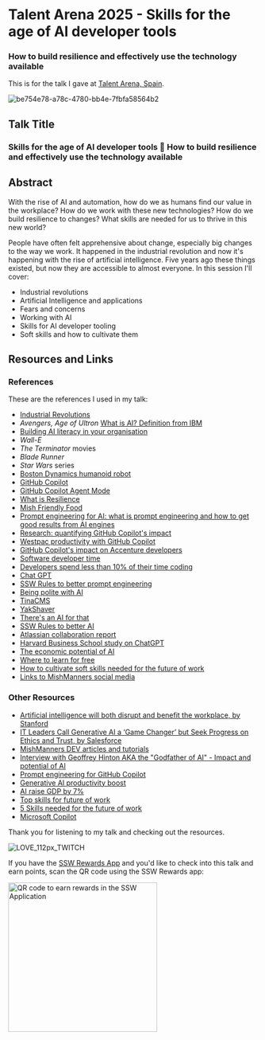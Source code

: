 # Talent Arena 2025 - Skills for the age of AI developer tools
### How to build resilience and effectively use the technology available

This is for the talk I gave at [Talent Arena, Spain](https://talentarena.tech/speakers/).

![be754e78-a78c-4780-bb4e-7fbfa58564b2](https://github.com/user-attachments/assets/71f7b800-5ddf-46b6-838d-42840f6eb7ff)

## Talk Title

### Skills for the age of AI developer tools 🤖 How to build resilience and effectively use the technology available

## Abstract

With the rise of AI and automation, how do we as humans find our value in the workplace? How do we work with these new technologies? How do we build resilience to changes? What skills are needed for us to thrive in this new world?

People have often felt apprehensive about change, especially big changes to the way we work. It happened in the industrial revolution and now it's happening with the rise of artificial intelligence. Five years ago these things existed, but now they are accessible to almost everyone. In this session I'll cover:

- Industrial revolutions
- Artificial Intelligence and applications
- Fears and concerns
- Working with AI
- Skills for AI developer tooling
- Soft skills and how to cultivate them

## Resources and Links

### References

These are the references I used in my talk:

- [Industrial Revolutions](https://ied.eu/project-updates/the-4-industrial-revolutions/)
- _Avengers, Age of Ultron_
 [What is AI? Definition from IBM](https://www.ibm.com/cloud/learn/what-is-artificial-intelligence)
- [Building AI literacy in your organisation](https://www.linkedin.com/learning/build-ai-literacy-in-your-organization-as-a-business-leader/dispelling-common-ai-fears)
- _Wall-E_
- _The Terminator_ movies
- _Blade Runner_
- _Star Wars_ series
- [Boston Dynamics humanoid robot](https://www.youtube.com/watch?v=F_7IPm7f1vI&ab_channel=BostonDynamics)
- [GitHub Copilot](https://copilot.github.com/)
- [GitHub Copilot Agent Mode](https://www.youtube.com/watch?v=C95drFKy4ss)
- [What is Resilience](https://www.goodreads.com/author/quotes/6439373.Elizabeth_Edwards)
- [Mish Friendly Food](https://mishfriendlyfood.com)
- [Prompt engineering for AI: what is prompt engineering and how to get good results from AI engines](https://dev.to/github/prompt-engineering-for-ai-what-is-prompt-engineering-and-how-to-get-good-results-from-ai-engines-5ch6)
- [Research: quantifying GitHub Copilot's impact](https://github.blog/news-insights/research/research-quantifying-github-copilots-impact-on-code-quality/)
- [Westpac productivity with GitHub Copilot](https://www.itnews.com.au/news/westpac-sees-46-percent-productivity-gain-from-ai-coding-experiment-596423)
- [GitHub Copilot's impact on Accenture developers](https://github.blog/news-insights/research/research-quantifying-github-copilots-impact-in-the-enterprise-with-accenture/)
- [Software developer time](https://www.software.com/reports/code-time-report)
- [Developers spend less than 10% of their time coding](https://drpicox.medium.com/developers-spend-less-than-10-of-time-coding-51c36c73a93b)
- [Chat GPT](https://chat-gpt.org/)
- [SSW Rules to better prompt engineering](https://www.ssw.com.au/rules/rules-to-better-chatgpt-prompt-engineering/)
- [Being polite with AI](https://www.microsoft.com/en-us/worklab/why-using-a-polite-tone-with-ai-matters)
- [TinaCMS](https://tina.io)
- [YakShaver](https://yakshaver.ai)
- [There's an AI for that](https://theresanaiforthat.com/)
- [SSW Rules to better AI](https://www.ssw.com.au/rules/rules-to-better-ai/)
- [Atlassian collaboration report](https://www.atlassian.com/blog/productivity/ai-collaboration-report)
- [Harvard Business School study on ChatGPT](https://www.mi-3.com.au/20-09-2023/harvard-business-school-study-bcg-finds-knowledge-workers-using-chat-gpt-outperform)
- [The economic potential of AI](https://www.mckinsey.com/capabilities/mckinsey-digital/our-insights/the-economic-potential-of-generative-ai-the-next-productivity-frontier#key-insights)
- [Where to learn for free](https://github.com/mishmanners/Free-Learning-Content)
- [How to cultivate soft skills needed for the future of work](https://dev.to/mishmanners/5-tips-to-future-proof-your-career-how-to-outsmart-automation-62h)
- [Links to MishManners social media](https://mishmanners.info)

### Other Resources

- [Artificial intelligence will both disrupt and benefit the workplace, by Stanford](https://news.stanford.edu/2018/05/17/artificial-intelligence-workplace/)
- [IT Leaders Call Generative AI a ‘Game Changer’ but Seek Progress on Ethics and Trust, by Salesforce](https://www.salesforce.com/news/stories/generative-ai-research/)
- [MishManners DEV articles and tutorials](https://dev.to/mishmanners)
- [Interview with Geoffrey Hinton AKA the "Godfather of AI" - Impact and potential of AI](https://youtu.be/qpoRO378qRY)
- [Prompt engineering for GitHub Copilot](https://dev.to/github/a-beginners-guide-to-prompt-engineering-with-github-copilot-3ibp)
- [Generative AI productivity boost](https://www.forbes.com/sites/brentdykes/2023/04/12/generative-ai-why-an-ai-enabled-workforce-is-a-productivity-game-changer)
- [AI raise GDP by 7%](https://www.goldmansachs.com/intelligence/pages/generative-ai-could-raise-global-gdp-by-7-percent.html)
- [Top skills for future of work](https://learning.linkedin.com/blog/top-skills/the-skills-companies-need-most-in-2020and-how-to-learn-them)
- [5 Skills needed for the future of work](https://dev.to/mishmanners/dont-let-the-robots-take-your-job-top-5-skills-needed-to-stay-employed-85e)
- [Microsoft Copilot](https://blogs.microsoft.com/blog/2023/03/16/introducing-microsoft-365-copilot-your-copilot-for-work/)

Thank you for listening to my talk and checking out the resources.

![LOVE_112px_TWITCH](https://github.com/user-attachments/assets/5c3f8e3f-d3a2-48ee-bbd8-a9a905cbd6f8)

If you have the [SSW Rewards App](https://www.ssw.com.au/products/rewards) and you'd like to check into this talk and earn points, scan the QR code using the SSW Rewards app:

<img src="https://github.com/user-attachments/assets/f2dff33a-ddbf-4022-ab86-17685b31223b" width="300" alt="QR code to earn rewards in the SSW Application"/>
